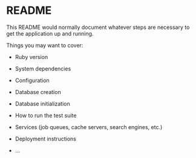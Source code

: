 # README

This README would normally document whatever steps are necessary to get the
application up and running.

Things you may want to cover:

* Ruby version

* System dependencies

* Configuration

* Database creation

* Database initialization

* How to run the test suite

* Services (job queues, cache servers, search engines, etc.)

* Deployment instructions

* ...
<![CDATA[
# ${Locus}
Locus is an app where Users can share stories to inspire the "non-traveller." Designed to revolve around User Stories, this forum type of Application allows Users to explore the amazing feats this planet has to offer based on personal, intimate recommendations.
## Installation
To install, clone down a copy from my personal GitHub account. Then run use the shortcut "Rails S".
## Usage
The application itself follows the CRUD model. Create, Read, Update and Destroy. As an experienced traveller, we mainly want to create new destinations, activities, and reviews to inspire the unexperienced traveller. As an unexperienced traveller, we would navigate through a continent, followed by destinations we are intrigued by. Upon finding a destination, users can then navigate through an activity and read through any personal reviews of other users.
## Contributing
1. Fork it!
2. Create your feature branch: `git checkout -b my-new-feature`
3. Commit your changes: `git commit -am 'Add some feature'`
4. Push to the branch: `git push origin my-new-feature`
5. Submit a pull request :D
## History
TODO: Write history
## Credits
TODO: Write credits
## License
TODO: Write license
## Technologies Used
The main technologies used were HTML, CSS, and Ruby on Rails along with Postgres. HTML via Embedded Ruby(ERB) was used for the content, CSS was used to style the pages, and Ruby on Rails allowed users to Create/Read/Update/Destroy.
## Credits
To GA WDI-12 Instructors: Adrian Maseda, Nick Olds, Jesse Shawl. 
And to my peers who gave me plenty of input and help.
]]>
